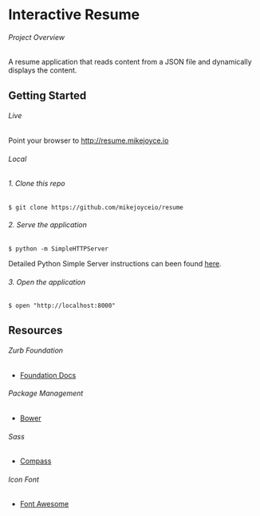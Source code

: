 # Interactive Resume

###### Project Overview

A resume application that reads content from a JSON file and dynamically displays the content.

## Getting Started

###### Live

Point your browser to http://resume.mikejoyce.io

###### Local

###### 1. Clone this repo

```
$ git clone https://github.com/mikejoyceio/resume
````

###### 2. Serve the application

```
$ python -m SimpleHTTPServer
```

Detailed Python Simple Server instructions can been found [here](https://docs.python.org/2/library/basehttpserver.html).

###### 3. Open the application

```
$ open "http://localhost:8000"
```

## Resources

###### Zurb Foundation

- [Foundation Docs](http://foundation.zurb.com/docs/)

###### Package Management

- [Bower](http://bower.io/docs/api/)

###### Sass

- [Compass](http://compass-style.org/)

###### Icon Font

- [Font Awesome](http://fortawesome.github.io/Font-Awesome/)
